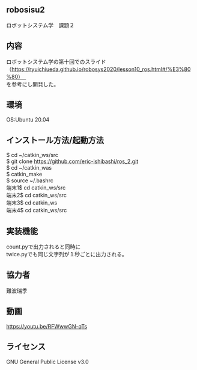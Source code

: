 ## robosisu2
ロボットシステム学　課題２

## 内容
ロボットシステム学の第十回でのスライド（https://ryuichiueda.github.io/robosys2020/lesson10_ros.html#/%E3%80%80）　<br>を参考にし開発した。


## 環境
OS:Ubuntu 20.04

## インストール方法/起動方法
$ cd ~/catkin_ws/src<br>
$ git clone https://github.com/eric-ishibashi/ros_2.git <br>
$ cd ~/catkin_was<br>
$ catkin_make<br>
$ source ~/.bashrc<br>
端末1$ cd catkin_ws/src<br>
端末2$ cd catkin_ws/src<br>
端末3$ cd catkin_ws<br>
端末4$ cd catkin_ws/src

## 実装機能
count.pyで出力されると同時に<br>
twice.pyでも同じ文字列が１秒ごとに出力される。

## 協力者
難波瑞季

## 動画
https://youtu.be/RFWwwGN-qTs

## ライセンス
GNU General Public License v3.0


